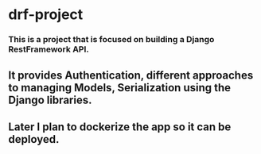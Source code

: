 # drf-project

### This is a project that is focused on building a Django RestFramework API. 
## It provides Authentication, different approaches to managing Models, Serialization using the Django libraries. 
## Later I plan to dockerize the app so it can be deployed.

